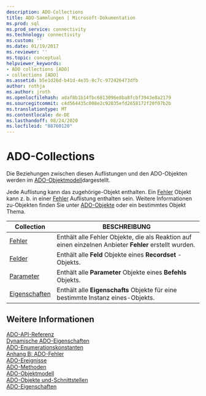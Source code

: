 ```yaml
---
description: ADO-Collections
title: ADO-Sammlungen | Microsoft-Dokumentation
ms.prod: sql
ms.prod_service: connectivity
ms.technology: connectivity
ms.custom: ''
ms.date: 01/19/2017
ms.reviewer: ''
ms.topic: conceptual
helpviewer_keywords:
- ADO collections [ADO]
- collections [ADO]
ms.assetid: b5e1d26d-b41d-4e35-8c7c-972426473dfb
author: rothja
ms.author: jroth
ms.openlocfilehash: adaf8b1b14fbc6813096e8ba8fcbf3943e8a2179
ms.sourcegitcommit: c4d564435c008e2c92035efd2658172f20f07b2b
ms.translationtype: MT
ms.contentlocale: de-DE
ms.lasthandoff: 08/24/2020
ms.locfileid: "88760120"
---
```

# <a name="ado-collections"></a>ADO-Collections
Die Beziehungen zwischen diesen Auflistungen und den ADO-Objekten werden im [ADO-Objektmodell](./ado-object-model.md)dargestellt.  
  
 Jede Auflistung kann das zugehörige-Objekt enthalten. Ein [Fehler](./error-object.md) Objekt kann z. b. in einer [Fehler](./errors-collection-ado.md) Auflistung enthalten sein. Weitere Informationen zu-Objekten finden Sie unter [ADO-Objekte](./ado-objects-and-interfaces.md) oder ein bestimmtes Objekt Thema.  
  
|Collection|BESCHREIBUNG|  
|-|-|  
|[Fehler](./errors-collection-ado.md)|Enthält alle Fehler Objekte, die als Reaktion auf einen einzelnen Anbieter **Fehler** erstellt wurden.|  
|[Felder](./fields-collection-ado.md)|Enthält alle **Feld** Objekte eines **Recordset** -Objekts.|  
|[Parameter](./parameters-collection-ado.md)|Enthält alle **Parameter** Objekte eines **Befehls** Objekts.|  
|[Eigenschaften](./properties-collection-ado.md)|Enthält alle **Eigenschafts** Objekte für eine bestimmte Instanz eines-Objekts.|  
  
## <a name="see-also"></a>Weitere Informationen  
 [ADO-API-Referenz](./ado-api-reference.md)   
 [Dynamische ADO-Eigenschaften](./ado-dynamic-properties.md)   
 [ADO-Enumerationskonstanten](./ado-enumerated-constants.md)   
 [Anhang B: ADO-Fehler](../../guide/appendixes/appendix-b-ado-errors.md)   
 [ADO-Ereignisse](./ado-events.md)   
 [ADO-Methoden](./ado-methods.md)   
 [ADO-Objektmodell](./ado-object-model.md)   
 [ADO-Objekte und-Schnittstellen](./ado-objects-and-interfaces.md)   
 [ADO-Eigenschaften](./ado-properties.md)